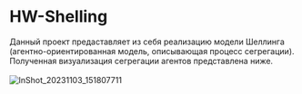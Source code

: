 # HW-Shelling
Данный проект предаставляет из себя реализацию модели Шеллинга (агентно-ориентированная модель, описывающая процесс сегрегации).
<br>
Полученная визуализация сегрегации агентов представлена ниже.
<br><br>
![InShot_20231103_151807711](https://github.com/WhiteSpite/HW-Shelling/assets/113059464/7d0f0f81-24c9-4359-afff-10cb926ae76c)
